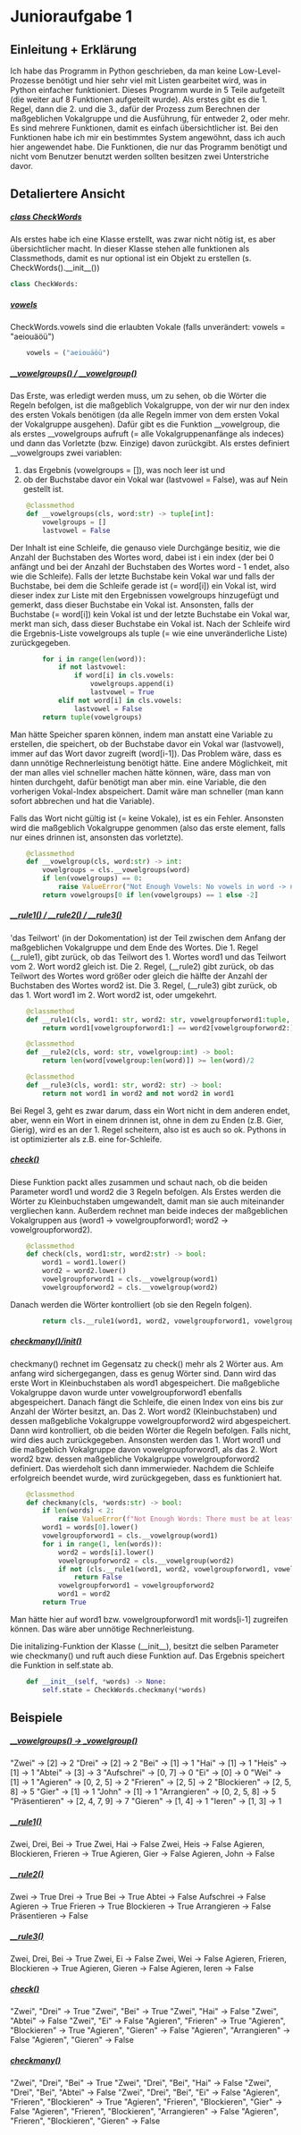 # Junioraufgabe 1

## Einleitung + Erklärung
Ich habe das Programm in Python geschrieben, da man keine Low-Level-Prozesse benötigt und hier sehr viel mit Listen gearbeitet wird, was in Python einfacher funktioniert.
Dieses Programm wurde in 5 Teile aufgeteilt (die weiter auf 8 Funktionen aufgeteilt wurde). Als erstes gibt es die 1. Regel, dann die 2. und die 3., dafür der Prozess zum Berechnen der maßgeblichen Vokalgruppe und die Ausführung, für entweder 2, oder mehr. Es sind mehrere Funktionen, damit es einfach übersichtlicher ist.
Bei den Funktionen habe ich mir ein bestimmtes System angewöhnt, dass ich auch hier angewendet habe.
Die Funktionen, die nur das Programm benötigt und nicht vom Benutzer benutzt werden sollten besitzen zwei Unterstriche davor.


## Detaliertere Ansicht
##### <u>class CheckWords</u>
Als erstes habe ich eine Klasse erstellt, was zwar nicht nötig ist, es aber übersichtlicher macht.
In dieser Klasse stehen alle funktionen als Classmethods, damit es nur optional ist ein Objekt zu erstellen (s. CheckWords().\_\_init\_\_())
```python
class CheckWords:
```

##### <u>vowels</u>
CheckWords.vowels sind die erlaubten Vokale (falls unverändert: vowels = "aeiouäöü")
```python
	vowels = ("aeiouäöü")
```

##### <u>__vowelgroups()   /   __vowelgroup()</u>
Das Erste, was erledigt werden muss, um zu sehen, ob die Wörter die Regeln befolgen, ist die maßgeblich Vokalgruppe, von der wir nur den index des ersten Vokals benötigen (da alle Regeln immer von dem ersten Vokal der Vokalgruppe ausgehen). Dafür gibt es die Funktion \_\_vowelgroup, die als erstes \_\_vowelgroups aufruft (= alle Vokalgruppenanfänge als indeces) und dann das Vorletzte (bzw. Einzige) davon zurückgibt.
Als erstes definiert \_\_vowelgroups zwei variablen:
1. das Ergebnis (vowelgroups = \[\]), was noch leer ist und
2. ob der Buchstabe davor ein Vokal war (lastvowel = False), was auf Nein gestellt ist.
```python
	@classmethod
	def __vowelgroups(cls, word:str) -> tuple[int]:
		vowelgroups = []
		lastvowel = False
```

Der Inhalt ist eine Schleife, die genauso viele Durchgänge besitiz, wie die Anzahl der Buchstaben des Wortes word, dabei ist i ein index (der bei 0 anfängt und bei der Anzahl der Buchstaben des Wortes word - 1 endet, also wie die Schleife).
Falls der letzte Buchstabe kein Vokal war und falls der Buchstabe, bei dem die Schleife gerade ist (= word\[i\]) ein Vokal ist, wird dieser index zur Liste mit den Ergebnissen vowelgroups hinzugefügt und gemerkt, dass dieser Buchstabe ein Vokal ist.
Ansonsten, falls der Buchstabe (= word\[i\]) kein Vokal ist und der letzte Buchstabe ein Vokal war, merkt man sich, dass dieser Buchstabe ein Vokal ist.
Nach der Schleife wird die Ergebnis-Liste vowelgroups als tuple (= wie eine unveränderliche Liste) zurückgegeben.
```python
		for i in range(len(word)):
			if not lastvowel:
				if word[i] in cls.vowels:
					vowelgroups.append(i)
					lastvowel = True
			elif not word[i] in cls.vowels:
				lastvowel = False
		return tuple(vowelgroups)
```
Man hätte Speicher sparen können, indem man anstatt eine Variable zu erstellen, die speichert, ob der Buchstabe davor ein Vokal war (lastvowel), immer auf das Wort davor zugreift (word\[i-1\]).
Das Problem wäre, dass es dann unnötige Rechnerleistung benötigt hätte.
Eine andere Möglichkeit, mit der man alles viel schneller machen hätte können, wäre, dass man von hinten durchgeht, dafür benötigt man aber min. eine Variable, die den vorherigen Vokal-Index abspeichert. Damit wäre man schneller (man kann sofort abbrechen und hat die Variable).

Falls das Wort nicht gültig ist (= keine Vokale), ist es ein Fehler. Ansonsten wird die maßgeblich Vokalgruppe genommen (also das erste element, falls nur eines drinnen ist, ansonsten das vorletzte).
```python
	@classmethod
	def __vowelgroup(cls, word:str) -> int:
		vowelgroups = cls.__vowelgroups(word)
		if len(vowelgroups) == 0:
			raise ValueError("Not Enough Vowels: No vowels in word -> not a valid word!")
		return vowelgroups[0 if len(vowelgroups) == 1 else -2]
```

##### <u>__rule1()   /   __rule2()   /   __rule3()</u>
'das Teilwort' (in der Dokomentation) ist der Teil zwischen dem Anfang der maßgeblichen Vokalgruppe und dem Ende des Wortes.
Die 1. Regel (\_\_rule1), gibt zurück, ob das Teilwort des 1. Wortes word1 und das Teilwort vom 2. Wort word2 gleich ist.
Die 2. Regel, (\_\_rule2) gibt zurück, ob das Teilwort des Wortes word größer oder gleich die hälfte der Anzahl der Buchstaben des Wortes word2 ist.
Die 3. Regel, (\_\_rule3) gibt zurück, ob das 1. Wort word1 im 2. Wort word2 ist, oder umgekehrt.
```python
	@classmethod
	def __rule1(cls, word1: str, word2: str, vowelgroupforword1:tuple, vowelgroupforword2:tuple) -> bool:
		return word1[vowelgroupforword1:] == word2[vowelgroupforword2:]

	@classmethod
	def __rule2(cls, word: str, vowelgroup:int) -> bool:
		return len(word[vowelgroup:len(word)]) >= len(word)/2

	@classmethod
	def __rule3(cls, word1: str, word2: str) -> bool:
		return not word1 in word2 and not word2 in word1
```
Bei Regel 3, geht es zwar darum, dass ein Wort nicht in dem anderen endet, aber, wenn ein Wort in einem drinnen ist, ohne in dem zu Enden (z.B. Gier, Gierig), wird es an der 1. Regel scheitern, also ist es auch so ok. Pythons in ist optimizierter als z.B. eine for-Schleife.

##### <u>check()</u>
Diese Funktion packt alles zusammen und schaut nach, ob die beiden Parameter word1 und word2 die 3 Regeln befolgen.
Als Erstes werden die Wörter zu Kleinbuchstaben umgewandelt, damit man sie auch miteinander vergliechen kann.
Außerdem rechnet man beide indeces der maßgeblichen Vokalgruppen aus (word1 -> vowelgroupforword1; word2 -> vowelgroupforword2).
```python
	@classmethod
	def check(cls, word1:str, word2:str) -> bool:
		word1 = word1.lower()
		word2 = word2.lower()
		vowelgroupforword1 = cls.__vowelgroup(word1)
		vowelgroupforword2 = cls.__vowelgroup(word2)
```

Danach werden die Wörter kontrolliert (ob sie den Regeln folgen).
```python
		return cls.__rule1(word1, word2, vowelgroupforword1, vowelgroupforword2) and cls.__rule2(word1, vowelgroupforword1) and cls.__rule2(word2, vowelgroupforword2) and cls.__rule3(word1, word2)
```

##### <u>checkmany()/__init__()</u>
checkmany() rechnet im Gegensatz zu check() mehr als 2 Wörter aus.
Am anfang wird sichergegangen, dass es genug Wörter sind.
Dann wird das erste Wort in Kleinbuchstaben als word1 abgespeichert.
Die maßgebliche Vokalgruppe davon wurde unter vowelgroupforword1 ebenfalls abgespeichert.
Danach fängt die Schleife, die einen Index von eins bis zur Anzahl der Wörter besitzt, an.
Das 2. Wort word2 (Kleinbuchstaben) und dessen maßgebliche Vokalgruppe vowelgroupforword2 wird abgespeichert.
Dann wird kontrolliert, ob die beiden Wörter die Regeln befolgen. Falls nicht, wird dies auch zurückgegeben.
Ansonsten werden das 1. Wort word1 und die maßgeblich Vokalgruppe davon vowelgroupforword1, als das 2. Wort word2 bzw. dessen maßgebliche Vokalgruppe vowelgroupforword2 definiert.
Das wierdeholt sich dann immerwieder.
Nachdem die Schleife erfolgreich beendet wurde, wird zurückgegeben, dass es funktioniert hat.
```python
	@classmethod
	def checkmany(cls, *words:str) -> bool:
		if len(words) < 2:
			raise ValueError(f"Not Enough Words: There must be at least two words. You have {len(words)} words.")
		word1 = words[0].lower()
		vowelgroupforword1 = cls.__vowelgroup(word1)
		for i in range(1, len(words)):
			word2 = words[i].lower()
			vowelgroupforword2 = cls.__vowelgroup(word2)
			if not (cls.__rule1(word1, word2, vowelgroupforword1, vowelgroupforword2) and cls.__rule2(word1, vowelgroupforword1) and cls.__rule2(word2, vowelgroupforword2) and cls.__rule3(word1, word2)):
				return False
			vowelgroupforword1 = vowelgroupforword2
			word1 = word2
		return True
```
Man hätte hier auf word1 bzw. vowelgroupforword1 mit words\[i-1\] zugreifen können. Das wäre aber unnötige Rechnerleistung.

Die initalizing-Funktion der Klasse (\_\_init\_\_), besitzt die selben Parameter wie checkmany() und ruft auch diese Funktion auf.
Das Ergebnis speichert die Funktion in self.state ab.
```python
	def __init__(self, *words) -> None:
		self.state = CheckWords.checkmany(*words)
```


## Beispiele
##### <u>__vowelgroups()   ->   _vowelgroup()</u>
"Zwei" -> \[2\] -> 2
"Drei" -> \[2\] -> 2
"Bei" -> \[1\] -> 1
"Hai" -> \[1\] -> 1
"Heis" -> \[1\] -> 1
"Abtei" -> \[3\] -> 3
"Aufschrei" -> \[0, 7\] -> 0
"Ei" -> \[0\] -> 0
"Wei" -> \[1\] -> 1
"Agieren" -> \[0, 2, 5\] -> 2
"Frieren" -> \[2, 5\] -> 2
"Blockieren" -> \[2, 5, 8\] -> 5
"Gier" -> \[1\] -> 1
"John" -> \[1\] -> 1
"Arrangieren" -> \[0, 2, 5, 8\] -> 5
"Präsentieren" -> \[2, 4, 7, 9\] -> 7
"Gieren" -> \[1, 4\] -> 1
"Ieren" -> \[1, 3\] -> 1

##### <u>__rule1()</u>
Zwei, Drei, Bei   ->  True
Zwei, Hai            ->  False
Zwei, Heis          ->  False
Agieren, Blockieren, Frieren  ->  True
Agieren, Gier                           -> False
Agieren, John                          -> False

##### <u>__rule2()</u>
Zwei            ->   True
Drei             ->   True
Bei              ->   True
Abtei          ->   False
Aufschrei   ->   False
Agieren           ->   True
Frieren            ->   True
Blockieren      ->   True
Arrangieren    ->   False
Präsentieren   ->   False

##### <u>__rule3()</u>
Zwei, Drei, Bei   ->  True
Zwei, Ei              -> False
Zwei, Wei           -> False
Agieren, Frieren, Blockieren   -> True
Agieren, Gieren                        -> False
Agieren, Ieren                           -> False

##### <u>check()</u>
"Zwei", "Drei"    ->   True
"Zwei", "Bei"      ->   True
"Zwei", "Hai"      ->   False
"Zwei", "Abtei"   ->   False
"Zwei", "Ei"         ->   False
"Agieren", "Frieren"           ->   True
"Agieren", "Blockieren"     ->   True
"Agieren", "Gieren"            ->   False
"Agieren", "Arrangieren"   ->   False
"Agieren", "Gieren"            ->   False

##### <u>checkmany()</u>
"Zwei", "Drei", "Bei"                 ->   True
"Zwei", "Drei", "Bei", "Hai"      ->   False
"Zwei", "Drei", "Bei", "Abtei"   ->   False
"Zwei", "Drei", "Bei", "Ei"         ->   False
"Agieren", "Frieren", "Blockieren"                            ->   True
"Agieren", "Frieren", "Blockieren", "Gier"                ->   False
"Agieren", "Frieren", "Blockieren", "Arrangieren"   ->   False
"Agieren", "Frieren", "Blockieren", "Gieren"            ->   False
